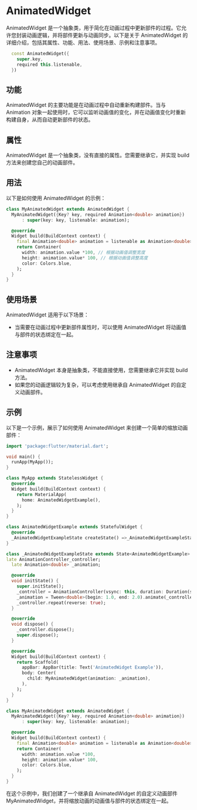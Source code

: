 # AnimatedWidget

AnimatedWidget 是一个抽象类，用于简化在动画过程中更新部件的过程。它允许您封装动画逻辑，并将部件更新与动画同步。以下是关于 AnimatedWidget 的详细介绍，包括其属性、功能、用法、使用场景、示例和注意事项。

```dart
  const AnimatedWidget({
    super.key,
    required this.listenable,
  }) 
```

## 功能

AnimatedWidget 的主要功能是在动画过程中自动重新构建部件。当与 Animation 对象一起使用时，它可以监听动画值的变化，并在动画值变化时重新构建自身，从而自动更新部件的状态。

## 属性

AnimatedWidget 是一个抽象类，没有直接的属性。您需要继承它，并实现 build 方法来创建您自己的动画部件。

## 用法

以下是如何使用 AnimatedWidget 的示例：

```dart
class MyAnimatedWidget extends AnimatedWidget {
  MyAnimatedWidget({Key? key, required Animation<double> animation})
      : super(key: key, listenable: animation);

  @override
  Widget build(BuildContext context) {
    final Animation<double> animation = listenable as Animation<double>;
    return Container(
      width: animation.value *100, // 根据动画值调整宽度
      height: animation.value* 100, // 根据动画值调整高度
      color: Colors.blue,
    );
  }
}
```

## 使用场景

AnimatedWidget 适用于以下场景：

- 当需要在动画过程中更新部件属性时，可以使用 AnimatedWidget 将动画值与部件的状态绑定在一起。

## 注意事项

- AnimatedWidget 本身是抽象类，不能直接使用，您需要继承它并实现 build 方法。
- 如果您的动画逻辑较为复杂，可以考虑使用继承自 AnimatedWidget 的自定义动画部件。

## 示例

以下是一个示例，展示了如何使用 AnimatedWidget 来创建一个简单的缩放动画部件：

```dart
import 'package:flutter/material.dart';

void main() {
  runApp(MyApp());
}

class MyApp extends StatelessWidget {
  @override
  Widget build(BuildContext context) {
    return MaterialApp(
      home: AnimatedWidgetExample(),
    );
  }
}

class AnimatedWidgetExample extends StatefulWidget {
  @override
  _AnimatedWidgetExampleState createState() =>_AnimatedWidgetExampleState();
}

class _AnimatedWidgetExampleState extends State<AnimatedWidgetExample> with SingleTickerProviderStateMixin {
late AnimationController_controller;
  late Animation<double> _animation;

  @override
  void initState() {
    super.initState();
    _controller = AnimationController(vsync: this, duration: Duration(seconds: 1));
    _animation = Tween<double>(begin: 1.0, end: 2.0).animate(_controller);
    _controller.repeat(reverse: true);
  }

  @override
  void dispose() {
    _controller.dispose();
    super.dispose();
  }

  @override
  Widget build(BuildContext context) {
    return Scaffold(
      appBar: AppBar(title: Text('AnimatedWidget Example')),
      body: Center(
        child: MyAnimatedWidget(animation: _animation),
      ),
    );
  }
}

class MyAnimatedWidget extends AnimatedWidget {
  MyAnimatedWidget({Key? key, required Animation<double> animation})
      : super(key: key, listenable: animation);

  @override
  Widget build(BuildContext context) {
    final Animation<double> animation = listenable as Animation<double>;
    return Container(
      width: animation.value *100,
      height: animation.value* 100,
      color: Colors.blue,
    );
  }
}
```

在这个示例中，我们创建了一个继承自 AnimatedWidget 的自定义动画部件 MyAnimatedWidget，并将缩放动画的动画值与部件的状态绑定在一起。
